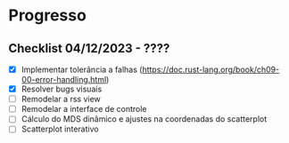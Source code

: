 # Progresso
## Checklist 04/12/2023 - ????
- [x] Implementar tolerância a falhas (https://doc.rust-lang.org/book/ch09-00-error-handling.html)
- [x] Resolver bugs visuais
- [ ] Remodelar a rss view
- [ ] Remodelar a interface de controle
- [ ] Cálculo do MDS dinâmico e ajustes na coordenadas do scatterplot
- [ ] Scatterplot interativo